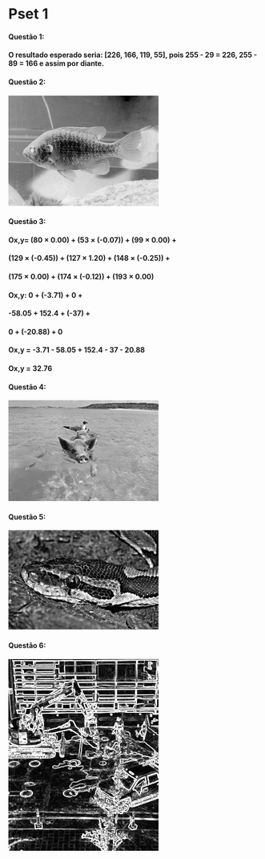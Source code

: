 # Pset 1
#### Questão 1:
#### O resultado esperado seria: [226, 166, 119, 55], pois 255 - 29 = 226, 255 - 89 = 166 e assim por diante.

#### Questão 2:
![bluegillInvertida](https://github.com/VladimirGB1/uvv_LP_cc3m/blob/main/Pset%201/Imagens/bluegillInvertida.png)

#### Questão 3:
#### Ox,y= (80 × 0.00) + (53 × (-0.07)) + (99 × 0.00) +
####       (129 × (-0.45)) + (127 × 1.20) + (148 × (-0.25)) +
####       (175 × 0.00) + (174 × (-0.12)) + (193 × 0.00)

#### Ox,y: 0 + (-3.71) + 0 +
####       -58.05 + 152.4 + (-37) +
####       0 + (-20.88) + 0

#### Ox,y = -3.71 - 58.05 + 152.4 - 37 - 20.88
#### Ox,y = 32.76

#### Questão 4:
![pigbirdKernel.png](https://github.com/VladimirGB1/uvv_LP_cc3m/blob/main/Pset%201/Imagens/pigbirdKernel.png)

#### Questão 5:

![pythonFocada.png](https://github.com/VladimirGB1/uvv_LP_cc3m/blob/main/Pset%201/Imagens/pythonFocada.png)
#### Questão 6:

![constructBordas.png](https://github.com/VladimirGB1/uvv_LP_cc3m/blob/main/Pset%201/Imagens/constructBordas.png)
